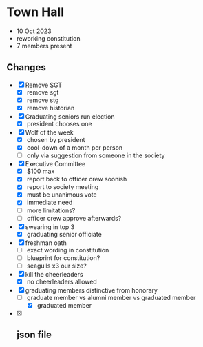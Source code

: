 # Town Hall
- 10 Oct 2023
- reworking constitution
- 7 members present

## Changes
- [x] Remove SGT
    - [x] remove sgt
    - [x] remove stg
    - [x] remove historian
- [x] Graduating seniors run election
    - [x] president chooses one
- [x] Wolf of the week
    - [x] chosen by president
    - [x] cool-down of a month per person
    - [ ] only via suggestion from someone in the society  
- [x] Executive Committee
    - [x] $100 max
    - [x] report back to officer crew soonish
    - [x] report to society meeting
    - [x] must be unanimous vote
    - [x] immediate need
    - [ ] more limitations?
    - [ ] officer crew approve afterwards?
- [x] swearing in top 3
    - [x] graduating senior officiate
- [x] freshman oath
    - [ ] exact wording in constitution
    - [ ] blueprint for constitution?
    - [ ] seagulls x3 our size?
- [x] kill the cheerleaders
    - [x] no cheerleaders allowed
- [x] graduating members distinctive from honorary 
    - [ ] graduate member vs alumni member vs graduated member
        - [x] graduated member
- [x] json file
    - 
